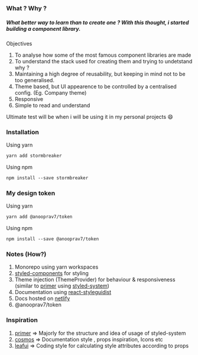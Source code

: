 ### What ? Why ?

##### What better way to learn than to create one ? With this thought, i started building a component library.

Objectives

1. To analyse how some of the most famous component libraries are made
2. To understand the stack used for creating them and trying to undetstand why ?
3. Maintaining a high degree of reusability, but keeping in mind not to be too generalised.
4. Theme based, but UI appearence to be controlled by a centralised config. (Eg. Company theme)
5. Responsive
6. Simple to read and understand

Ultimate test will be when i will be using it in my personal projects 😄

### Installation

Using yarn

```md
yarn add stormbreaker
```

Using npm

```md
npm install --save stormbreaker
```

### My design token

Using yarn

```md
yarn add @anooprav7/token
```

Using npm

```md
npm install --save @anooprav7/token
```

### Notes (How?)

1. Monorepo using yarn workspaces
2. [styled-components](https://www.styled-components.com/) for styling
3. Theme injection (ThemeProvider) for behaviour & responsiveness (similar to [primer](https://primer.style/components/docs/primer-theme) using [styled-system](https://styled-system.com/getting-started/))
4. Documentation using [react-styleguidist](https://react-styleguidist.js.org/)
5. Docs hosted on [netlify](https://www.netlify.com/)
6. @anooprav7/token

### Inspiration

1. [primer](https://github.com/primer/components) => Majorly for the structure and idea of usage of styled-system
2. [cosmos](https://github.com/auth0/cosmos) => Documentation style , props inspiration, Icons etc
3. [leafui](https://github.com/treebohotels/leaf-ui) => Coding style for calculating style attributes according to props
